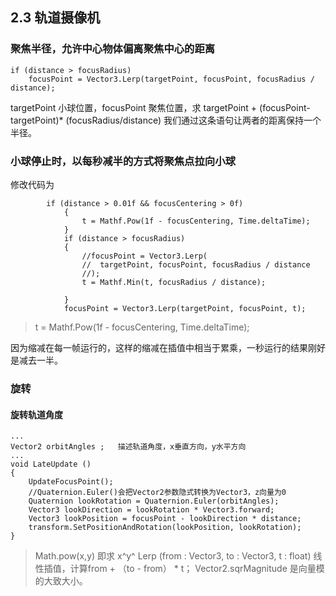 ## 2.3 轨道摄像机
### 聚焦半径，允许中心物体偏离聚焦中心的距离
```
if (distance > focusRadius)	
	focusPoint = Vector3.Lerp(targetPoint, focusPoint, focusRadius / distance);
```
targetPoint 小球位置，focusPoint 聚焦位置，求 targetPoint + (focusPoint-targetPoint)*  (focusRadius/distance)
我们通过这条语句让两者的距离保持一个半径。 

### 小球停止时，以每秒减半的方式将聚焦点拉向小球
修改代码为
```
	    if (distance > 0.01f && focusCentering > 0f)
            {
                t = Mathf.Pow(1f - focusCentering, Time.deltaTime);
            }
            if (distance > focusRadius)
            {
                //focusPoint = Vector3.Lerp(
                //	targetPoint, focusPoint, focusRadius / distance
                //);
                t = Mathf.Min(t, focusRadius / distance);

            }
            focusPoint = Vector3.Lerp(targetPoint, focusPoint, t);
```
>t = Mathf.Pow(1f - focusCentering, Time.deltaTime);

因为缩减在每一帧运行的，这样的缩减在插值中相当于累乘，一秒运行的结果刚好是减去一半。

### 旋转
#### 旋转轨道角度

```
...
Vector2 orbitAngles ;   描述轨道角度，x垂直方向，y水平方向
...
void LateUpdate () 
{
	UpdateFocusPoint();
	//Quaternion.Euler()会把Vector2参数隐式转换为Vector3，z向量为0
	Quaternion lookRotation = Quaternion.Euler(orbitAngles);
	Vector3 lookDirection = lookRotation * Vector3.forward;
	Vector3 lookPosition = focusPoint - lookDirection * distance;
	transform.SetPositionAndRotation(lookPosition, lookRotation);
}
```



> Math.pow(x,y) 即求 x^y^ 
> Lerp (from : Vector3, to : Vector3, t : float)  线性插值，计算from + （to - from） * t；
> Vector2.sqrMagnitude 是向量模的大致大小。
